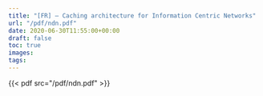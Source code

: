 ```yaml
---
title: "[FR] — Caching architecture for Information Centric Networks"
url: "/pdf/ndn.pdf"
date: 2020-06-30T11:55:00+00:00
draft: false
toc: true
images:
tags:
---
```

{{< pdf src="/pdf/ndn.pdf" >}}
